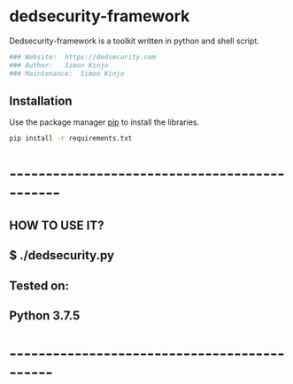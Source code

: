 # dedsecurity-framework

Dedsecurity-framework is a toolkit written in python and shell script.

```bash
### Website:  https://dedsecurity.com
### Author:   Simon Kinjo
### Maintenance:  Simon Kinjo
```

## Installation

Use the package manager [pip](https://pip.pypa.io/en/stable/) to install the libraries.

```bash
pip install -r requirements.txt
```

# --------------------------------------------- #

  
## HOW TO USE IT?
## $ ./dedsecurity.py
     
## Tested on:
##      Python 3.7.5
# -------------------------------------------- #
